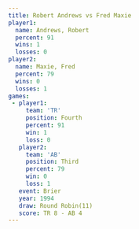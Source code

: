 ```yaml
---
title: Robert Andrews vs Fred Maxie
player1:               
  name: Andrews, Robert
  percent: 91          
  wins: 1              
  losses: 0            
player2:               
  name: Maxie, Fred    
  percent: 79          
  wins: 0              
  losses: 1            
games:
 - player1:          
     team: 'TR'      
     position: Fourth
     percent: 91     
     win: 1          
     loss: 0         
   player2:         
     team: 'AB'     
     position: Third
     percent: 79    
     win: 0         
     loss: 1        
   event: Brier         
   year: 1994           
   draw: Round Robin(11)
   score: TR 8 - AB 4   
---
```


